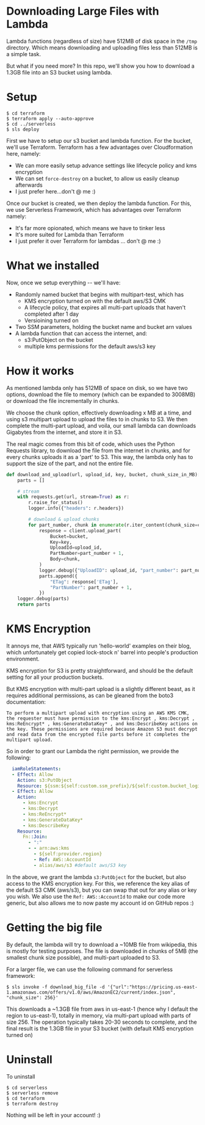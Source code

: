 # Downloading Large Files with Lambda

Lambda functions (regardless of size) have 512MB of disk space in the `/tmp` directory. Which means downloading and uploading files less than 512MB is a simple task.

But what if you need more? In this repo, we'll show you how to download a 1.3GB file into an S3 bucket using lambda.

# Setup

    $ cd terraform
    $ terraform apply --auto-approve
    $ cd ../serverless
    $ sls deploy

First we have to setup our s3 bucket and lambda function. For the bucket, we'll use Terraform. Terraform has a few advantages over Cloudformation here, namely:

* We can more easily setup advance settings like lifecycle policy and kms encryption
* We can set `force-destroy` on a bucket, to allow us easily cleanup afterwards
* I just prefer here...don't @ me :)

Once our bucket is created, we then deploy the lambda function. For this, we use Serverless Framework, which has advantages over Terraform namely:

* It's far more opionated, which means we have to tinker less
* It's more suited for Lambda than Terraform
* I just prefer it over Terraform for lambdas ... don't @ me :)

# What we installed

Now, once we setup everything -- we'll have:

* Randomly named bucket that begins with multipart-test, which has
    - KMS encryption turned on with the default aws/S3 CMK
    - A lifecycle policy, that expires all multi-part uploads that haven't completed after 1 day
    - Versioining turned on
* Two SSM parameters, holding the bucket name and bucket arn values
* A lambda function that can access the internet, and:
    - s3:PutObject on the bucket
    - multiple kms permissions for the default aws/s3 key

# How it works

As mentioned lambda only has 512MB of space on disk, so we have two options, download the file to memory (which can be expanded to 3008MB) or download the file incrementally in chunks.

We choose the chunk option, effectively downloading x MB at a time, and using s3 multipart upload to upload the files to in chunks to S3. We then complete the multi-part upload, and voila, our small lambda can downloads Gigabytes from the internet, and store it in S3.

The real magic comes from this bit of code, which uses the Python Requests library, to download the file from the internet in chunks, and for every chunks uploads it as a 'part' to S3. This way, the lambda only has to support the size of the part, and not the entire file.

```python
def download_and_upload(url, upload_id, key, bucket, chunk_size_in_MB):
    parts = []

    # stream
    with requests.get(url, stream=True) as r:
        r.raise_for_status()
        logger.info({"headers": r.headers})

        # download & upload chunks
        for part_number, chunk in enumerate(r.iter_content(chunk_size=chunk_size_in_MB * 1024 * 1024)):
            response = client.upload_part(
                Bucket=bucket,
                Key=key,
                UploadId=upload_id,
                PartNumber=part_number + 1,
                Body=chunk,
            )
            logger.debug({"UploadID": upload_id, "part_number": part_number + 1, "status": "uploaded"})
            parts.append({
                "ETag": response['ETag'],
                "PartNumber": part_number + 1,
            })
    logger.debug(parts)
    return parts
```

# KMS Encryption

It annoys me, that AWS typically run 'hello-world' examples on their blog, which unfortunately get copied lock-stock n' barrel into people's production environment.

KMS encryption for S3 is pretty straightforward, and should be the default setting for all your production buckets.

But KMS encryption with multi-part upload is a slightly different beast, as it requires additional permissions, as can be gleaned from the boto3 documentation:

    To perform a multipart upload with encryption using an AWS KMS CMK, the requester must have permission to the kms:Encrypt , kms:Decrypt , kms:ReEncrypt* , kms:GenerateDataKey* , and kms:DescribeKey actions on the key. These permissions are required because Amazon S3 must decrypt and read data from the encrypted file parts before it completes the multipart upload.

So in order to grant our Lambda the right permission, we provide the following:

```yaml
  iamRoleStatements:
  - Effect: Allow
    Action: s3:PutObject
    Resource: ${ssm:${self:custom.ssm_prefix}/${self:custom.bucket_logical_name}/arn}/*
  - Effect: Allow
    Action:
      - kms:Encrypt
      - kms:Decrypt
      - kms:ReEncrypt*
      - kms:GenerateDataKey*
      - kms:DescribeKey
    Resource:
      Fn::Join:
        - ":"
        - - arn:aws:kms
          - ${self:provider.region}  
          - Ref: AWS::AccountId
          - alias/aws/s3 #default aws/S3 key
```

In the above, we grant the lambda `s3:PutObject` for the bucket, but also access to the KMS encryption key. For this, we reference the key alias of the default S3 CMK (aws/s3), but you can swap that out for any alias or key you wish. We also use the `Ref: AWS::AccountId` to make our code more generic, but also allows me to now paste my account id on GitHub repos :)

# Getting the big file

By default, the lambda will try to download a ~10MB file from wikipedia, this is mostly for testing purposes. The file is downloaded in chunks of 5MB (the smallest chunk size possible), and multi-part uploaded to S3.

For a larger file, we can use the following command for serverless framework:

    $ sls invoke -f download_big_file -d '{"url":"https://pricing.us-east-1.amazonaws.com/offers/v1.0/aws/AmazonEC2/current/index.json", "chunk_size": 256}'

This downloads a ~1.3GB file from aws in us-east-1 (hence why I default the region to us-east-1), totally in memory, via multi-part upload with parts of size 256. The operation typically takes 20-30 seconds to complete, and the final result is the 1.3GB file in your S3 bucket (with default KMS encryption turned on)

# Uninstall

To uninstall

    $ cd serverless
    $ serverless remove
    $ cd terraform
    $ terraform destroy

Nothing will be left in your account! :)